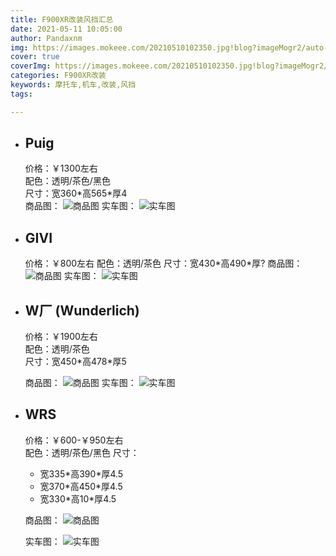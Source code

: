 ```yaml
---
title: F900XR改装风挡汇总
date: 2021-05-11 10:05:00
author: Pandaxnm
img: https://images.mokeee.com/20210510102350.jpg!blog?imageMogr2/auto-orient
cover: true
coverImg: https://images.mokeee.com/20210510102350.jpg!blog?imageMogr2/auto-orient
categories: F900XR改装
keywords: 摩托车,机车,改装,风挡
tags:

---
```


- ## Puig

  价格：￥1300左右  
  配色：透明/茶色/黑色  
  尺寸：宽360\*高565\*厚4  
  商品图：
  ![商品图](https://images.mokeee.com/20210511104822.png!blog)
  实车图：
  ![实车图](https://images.mokeee.com/20210511110633.png!blog)

- ## GIVI
  价格：￥800左右
  配色：透明/茶色
  尺寸：宽430\*高490*厚?
  商品图：
  ![商品图](https://images.mokeee.com/20210511104732.jpeg!blog)
  实车图：
  ![实车图](https://images.mokeee.com/20210511110329.jpeg!blog)

- ## W厂 (Wunderlich)  
  价格：￥1900左右  
  配色：透明/茶色  
  尺寸：宽450\*高478\*厚5  

  商品图：
  ![商品图](https://images.mokeee.com/20210511105229.png!blog)
  实车图：
  ![实车图](https://images.mokeee.com/20210511114259.jpeg)

- ## WRS
  价格：￥600-￥950左右  
  配色：透明/茶色/黑色 
  尺寸：
  - 宽335\*高390\*厚4.5  
  - 宽370\*高450\*厚4.5  
  - 宽330\*高10\*厚4.5 
  
  商品图：
  ![商品图](https://images.mokeee.com/20210511114011.jpeg)

  实车图：
  ![实车图](https://images.mokeee.com/20210511113532.jpeg!blog)



